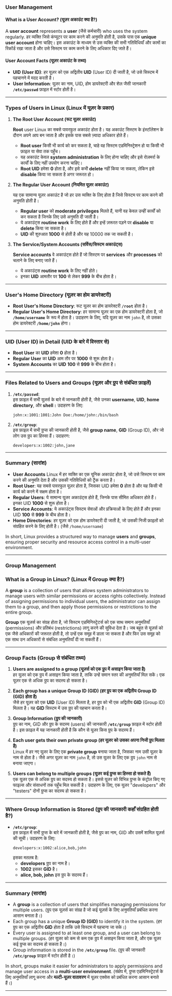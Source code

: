 ### **User Management**

#### **What is a User Account? (यूज़र अकाउंट क्या है?)**

A **user account** represents a **user** (जैसे कर्मचारी) who uses the system regularly. हर व्यक्ति जिसे कंप्यूटर पर काम करने की अनुमति होती है, उसके पास एक **unique user account** होना चाहिए। इस अकाउंट के माध्यम से उस व्यक्ति की सभी गतिविधियाँ और कामों का रिकॉर्ड रखा जाता है और उसे सिस्टम पर काम करने के लिए अधिकार दिए जाते हैं।

#### **User Account Facts (यूज़र अकाउंट के तथ्य)**

- **UID (User ID)**: हर यूज़र को एक अद्वितीय **UID** (User ID) दी जाती है, जो उसे सिस्टम में पहचानने में मदद करती है।
- **User Information**: यूज़र का नाम, UID, होम डायरेक्टरी और शेल जैसी जानकारी **`/etc/passwd`** फ़ाइल में स्टोर होती है।

---

### **Types of Users in Linux (Linux में यूज़र के प्रकार)**

1. **The Root User Account (रूट यूज़र अकाउंट)**

   **Root** user Linux का सबसे पावरफुल अकाउंट होता है। यह अकाउंट सिस्टम के इंस्टॉलेशन के दौरान अपने आप बन जाता है और इसके पास सबसे ज़्यादा अधिकार होते हैं।
   - **Root user** किसी भी कार्य को कर सकता है, चाहे वह सिस्टम एडमिनिस्ट्रेशन हो या किसी भी फ़ाइल या सेवा तक पहुँच।
   - यह अकाउंट केवल **system administration** के लिए होना चाहिए और इसे रोज़मर्रा के कार्यों के लिए नहीं उपयोग करना चाहिए।
   - **Root UID** हमेशा **0** होता है, और इसे कभी **delete** नहीं किया जा सकता, लेकिन इसे **disable** किया जा सकता है अगर जरूरत हो।

2. **The Regular User Account (नियमित यूज़र अकाउंट)**

   यह एक सामान्य यूज़र अकाउंट है जो हर उस व्यक्ति के लिए होता है जिसे सिस्टम पर काम करने की अनुमति होती है।  
   - **Regular user** को **moderate privileges** मिलते हैं, यानी वह केवल उन्हीं कार्यों को कर सकता है जिनके लिए उसे अनुमति दी जाती है।
   - ये अकाउंट्स **routine work** के लिए होते हैं और इन्हें ज़रूरत पड़ने पर **disable** या **delete** किया जा सकता है।
   - **UID** की शुरुआत **1000** से होती है और यह 10000 तक जा सकती है।

3. **The Service/System Accounts (सर्विस/सिस्टम अकाउंट्स)**

   **Service accounts** वे अकाउंट्स होते हैं जो सिस्टम पर **services** और **processes** को चलाने के लिए बनाए जाते हैं।  
   - ये अकाउंट्स **routine work** के लिए नहीं होते। 
   - इनका **UID** आमतौर पर **100** से लेकर **999** के बीच होता है। 

---

### **User's Home Directory (यूज़र का होम डायरेक्टरी)**

- **Root User's Home Directory**: रूट यूज़र का होम डायरेक्टरी **`/root`** होता है।
- **Regular User's Home Directory**: हर सामान्य यूज़र का एक होम डायरेक्टरी होता है, जो **`/home/username`** के रूप में होता है। उदाहरण के लिए, यदि यूज़र का नाम `john` है, तो उसका होम डायरेक्टरी **`/home/john`** होगा।

---

### **UID (User ID) in Detail (UID के बारे में विस्तार से)**

- **Root User** का **UID** हमेशा **0** होता है।
- **Regular User** का **UID** आम तौर पर **1000** से शुरू होता है।
- **System Accounts** का **UID** **100** से **999** के बीच होता है।

---

### **Files Related to Users and Groups (यूज़र और ग्रुप से संबंधित फ़ाइलें)**

1. **`/etc/passwd`**:  
   इस फ़ाइल में सभी यूज़र्स के बारे में जानकारी होती है, जैसे उनका **username**, **UID**, **home directory**, और **shell**। उदाहरण के लिए:
   ```
   john:x:1001:1001:John Doe:/home/john:/bin/bash
   ```
   
2. **`/etc/group`**:  
   इस फ़ाइल में सभी ग्रुप्स की जानकारी होती है, जैसे **group name**, **GID** (Group ID), और जो लोग उस ग्रुप का हिस्सा हैं। उदाहरण:
   ```
   developers:x:1002:john,jane
   ```

---

### **Summary (सारांश)**

- **User Accounts** Linux में हर व्यक्ति का एक यूनिक अकाउंट होता है, जो उसे सिस्टम पर काम करने की अनुमति देता है और उसकी गतिविधियों को ट्रैक करता है।
- **Root User**: यह सबसे पावरफुल यूज़र होता है, जिसका UID हमेशा **0** होता है और यह किसी भी कार्य को करने में सक्षम होता है।
- **Regular Users**: ये सामान्य यूज़र अकाउंट्स होते हैं, जिनके पास सीमित अधिकार होते हैं। इनका UID **1000** से शुरू होता है।
- **Service Accounts**: ये अकाउंट्स सिस्टम सेवाओं और प्रक्रियाओं के लिए होते हैं और इनका UID **100** से **999** के बीच होता है।
- **Home Directories**: हर यूज़र को एक होम डायरेक्टरी दी जाती है, जो उसकी निजी फ़ाइलों को संग्रहित करने के लिए होती है। (जैसे `/home/username`)

In short, Linux provides a structured way to manage **users** and **groups**, ensuring proper security and resource access control in a multi-user environment.

---
### **Group Management**

### **What is a Group in Linux? (Linux में Group क्या है?)**

A **group** is a collection of users that allows system administrators to manage users with similar permissions or access rights collectively. Instead of assigning permissions to individual users, the administrator can assign them to a group, and then apply those permissions or restrictions to the entire group.

**Group** एक यूज़र्स का संग्रह होता है, जो सिस्टम एडमिनिस्ट्रेटर्स को एक साथ समान अनुमतियाँ (permissions) और प्रतिबंध (restrictions) लागू करने की सुविधा देता है। जब बहुत से यूज़र्स को एक जैसे अधिकारों की जरूरत होती है, तो उन्हें एक समूह में डाला जा सकता है और फिर उस समूह को एक साथ उन अधिकारों से संबंधित अनुमतियाँ दी जा सकती हैं।

---

### **Group Facts (Group से संबंधित तथ्य)**

1. **Users are assigned to a group (यूज़र्स को एक ग्रुप में असाइन किया जाता है)**  
   हर यूज़र को एक ग्रुप में असाइन किया जाता है, ताकि उन्हें समान स्तर की अनुमतियाँ मिल सकें। एक यूज़र एक से अधिक ग्रुप का सदस्य हो सकता है।

2. **Each group has a unique Group ID (GID) (हर ग्रुप का एक अद्वितीय Group ID (GID) होता है)**  
   जैसे हर यूज़र को एक **UID** (User ID) मिलता है, हर ग्रुप को भी एक अद्वितीय **GID** (Group ID) मिलता है। यह **GID** सिस्टम में उस ग्रुप की पहचान करता है।

3. **Group Information (ग्रुप की जानकारी)**  
   ग्रुप का नाम, GID और ग्रुप के सदस्य (users) की जानकारी **`/etc/group`** फ़ाइल में स्टोर होती है। इस फ़ाइल में यह जानकारी होती है कि कौन से यूज़र किस ग्रुप के सदस्य हैं।

4. **Each user gets their own private group (हर यूज़र को उसका अपना निजी ग्रुप मिलता है)**  
   Linux में हर नए यूज़र के लिए एक **private group** बनाया जाता है, जिसका नाम उसी यूज़र के नाम से होता है। जैसे अगर यूज़र का नाम `john` है, तो उस यूज़र के लिए एक ग्रुप `john` नाम से बनाया जाएगा।

5. **Users can belong to multiple groups (यूज़र कई ग्रुप्स का हिस्सा हो सकते हैं)**  
   एक यूज़र एक से अधिक ग्रुप का सदस्य हो सकता है। इससे यूज़र को विभिन्न ग्रुप्स के कंट्रोल किए गए फाइल्स और संसाधनों तक पहुँच मिल सकती है। उदाहरण के लिए, एक यूज़र "developers" और "testers" दोनों ग्रुप्स का सदस्य हो सकता है।

---

### **Where Group Information is Stored (ग्रुप की जानकारी कहाँ संग्रहित होती है?)**

- **`/etc/group`**:  
   इस फ़ाइल में सभी ग्रुप्स के बारे में जानकारी होती है, जैसे ग्रुप का नाम, GID और उसमें शामिल यूज़र्स की सूची। उदाहरण के लिए:
   ```
   developers:x:1002:alice,bob,john
   ```
   इसका मतलब है:
   - **developers** ग्रुप का नाम है।
   - **1002** इसका **GID** है।
   - **alice, bob, john** इस ग्रुप के सदस्य हैं।

---

### **Summary (सारांश)**

- A **group** is a collection of users that simplifies managing permissions for multiple users. (ग्रुप एक यूज़र्स का संग्रह है जो कई यूज़र्स के लिए अनुमतियाँ प्रबंधित करना आसान बनाता है।)
- Each group has a unique **Group ID (GID)** to identify it in the system. (हर ग्रुप का एक अद्वितीय **GID** होता है ताकि उसे सिस्टम में पहचाना जा सके।)
- Every user is assigned to at least one group, and a user can belong to multiple groups. (हर यूज़र को कम से कम एक ग्रुप में असाइन किया जाता है, और एक यूज़र कई ग्रुप्स का सदस्य हो सकता है।)
- Group information is stored in the **`/etc/group`** file. (ग्रुप की जानकारी **`/etc/group`** फ़ाइल में स्टोर होती है।)

In short, groups make it easier for administrators to apply permissions and manage user access in a **multi-user environment**. (संक्षेप में, ग्रुप्स एडमिनिस्ट्रेटर्स के लिए अनुमतियाँ लागू करना और **मल्टी-यूज़र वातावरण** में यूज़र एक्सेस को प्रबंधित करना आसान बनाते हैं।)

---

